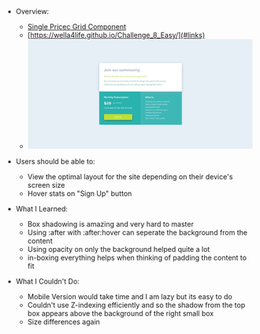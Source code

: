 - Overview:
  - [Single Pricec Grid Component](#the-challenge)
  - [https://wella4life.github.io/Challenge_8_Easy/](#links)
  - ![](images/Finished-Desktop.jpg)

 - Users should be able to:
   - View the optimal layout for the site depending on their device's screen size
   - Hover stats on "Sign Up" button

 - What I Learned:
   - Box shadowing is amazing and very hard to master
   - Using :after with :after:hover can seperate the background from the content
   - Using opacity on only the background helped quite a lot
   - in-boxing everything helps when thinking of padding the content to fit
 
 - What I Couldn't Do:
   - Mobile Version would take time and I am lazy but its easy to do
   - Couldn't use Z-indexing efficiently and so the shadow from the top box appears above the background of the right small box
   - Size differences again
